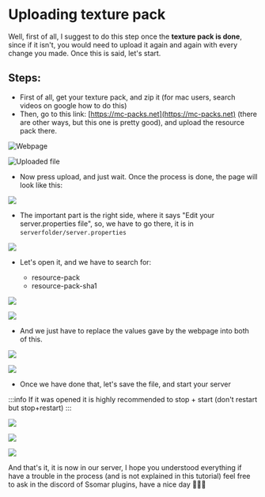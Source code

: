 # Uploading texture pack

Well, first of all, I suggest to do this step once the **texture pack is done**, since if it isn't, you would need to upload it again and again with every change you made. Once this is said, let's start.

## Steps:

* First of all, get your texture pack, and zip it (for mac users, search videos on google how to do this)
* Then, go to this link: [https://mc-packs.net](https://mc-packs.net) (there are other ways, but this one is pretty good), and upload the resource pack there.

![Webpage](<../../../..//static/img/image (229).png>)

![Uploaded file](<../../../..//static/img/image (157).png>)

* Now press upload, and just wait. Once the process is done, the page will look like this:

![](<../../../..//static/img/image (306).png>)

* The important part is the right side, where it says "Edit your server.properties file", so, we have to go there, it is in `serverfolder/server.properties`

![](<../../../..//static/img/image (234).png>)

*   Let's open it, and we have to search for:

    * resource-pack
    * resource-pack-sha1

![](<../../../..//static/img/image (274).png>)

![](<../../../..//static/img/image (137).png>)

* And we just have to replace the values gave by the webpage into both of this.

![](<../../../..//static/img/image (82).png>)

![](<../../../..//static/img/image (335).png>)

* Once we have done that, let's save the file, and start your server

:::info
If it was opened it is highly recommended to stop + start (don't restart but stop+restart)
:::

![](<../../../..//static/img/image (171).png>)

![](<../../../..//static/img/image (136).png>)

![](<../../../..//static/img/image (242).png>)

And that's it, it is now in our server, I hope you understood everything if have a trouble in the process (and is not explained in this tutorial) feel free to ask in the discord of Ssomar plugins, have a nice day 🥳🥳🥳
